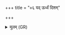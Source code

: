 +++
title = "०६ यद् ऊर्ध्वं दिशम्"

+++
<details><summary>मूलम् (GR)</summary>

यद् ऊर्ध्वं दिशम् अनु व्यचलद्  
बृहस्पतिर् भूत्वानु व्य् अचलद् वषट्कारम् अन्नादं कृत्वा ।  
वषट्कारेणान्नादेनान्नं (अत्ति य एवं वेद) ॥
</details>